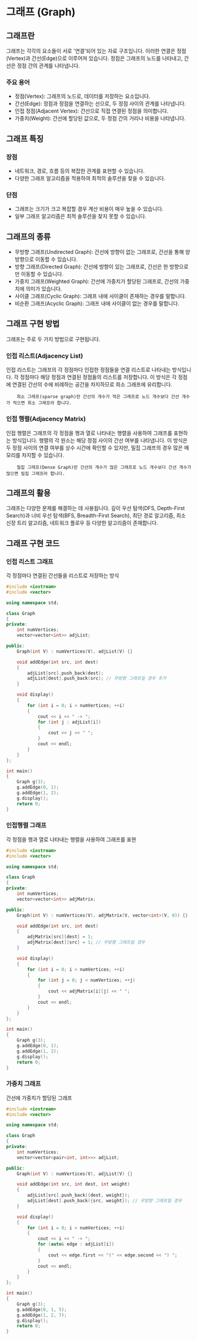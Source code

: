 # 그래프 (Graph)

## 그래프란
 그래프는 각각의 요소들이 서로 '연결'되어 있는 자료 구조입니다. 이러한 연결은 정점(Vertex)과 간선(Edge)으로 이루어져 있습니다. 정점은 그래프의 노드를 나타내고, 간선은 정점 간의 관계를 나타냅니다.

### 주요 용어
* 정점(Vertex): 그래프의 노드로, 데이터를 저장하는 요소입니다.
* 간선(Edge): 정점과 정점을 연결하는 선으로, 두 정점 사이의 관계를 나타냅니다.
* 인접 정점(Adjacent Vertex): 간선으로 직접 연결된 정점을 의미합니다.
* 가중치(Weight): 간선에 할당된 값으로, 두 정점 간의 거리나 비용을 나타냅니다.

## 그래프 특징
 ### 장점
 * 네트워크, 경로, 흐름 등의 복잡한 관계를 표현할 수 있습니다.
 * 다양한 그래프 알고리즘을 적용하여 최적의 솔루션을 찾을 수 있습니다.

 ### 단점
 * 그래프는 크기가 크고 복잡할 경우 계산 비용이 매우 높을 수 있습니다.
 * 일부 그래프 알고리즘은 최적 솔루션을 찾지 못할 수 있습니다.

## 그래프의 종류
* 무방향 그래프(Undirected Graph): 간선에 방향이 없는 그래프로, 간선을 통해 양방향으로 이동할 수 있습니다.
* 방향 그래프(Directed Graph): 간선에 방향이 있는 그래프로, 간선은 한 방향으로만 이동할 수 있습니다.
* 가중치 그래프(Weighted Graph): 간선에 가중치가 할당된 그래프로, 간선의 가중치에 의미가 있습니다.
* 사이클 그래프(Cyclic Graph): 그래프 내에 사이클이 존재하는 경우를 말합니다.
* 비순환 그래프(Acyclic Graph): 그래프 내에 사이클이 없는 경우를 말합니다.

## 그래프 구현 방법
그래프는 주로 두 가지 방법으로 구현됩니다.
### 인접 리스트(Adjacency List)
인접 리스트는 그래프의 각 정점마다 인접한 정점들을 연결 리스트로 나타내는 방식입니다. 각 정점마다 해당 정점과 연결된 정점들의 리스트를 저장합니다. 이 방식은 각 정점에 연결된 간선의 수에 비례하는 공간을 차지하므로 희소 그래프에 유리합니다.

		희소 그래프(sparse graph)란 간선의 개수가 적은 그래프로 노드 개수보다 간선 개수가 적으면 희소 그래프라 합니다.

### 인접 행렬(Adjacency Matrix)
인접 행렬은 그래프의 각 정점을 행과 열로 나타내는 행렬을 사용하여 그래프를 표현하는 방식입니다. 행렬의 각 원소는 해당 정점 사이의 간선 여부를 나타냅니다. 이 방식은 두 정점 사이의 연결 여부를 상수 시간에 확인할 수 있지만, 밀집 그래프의 경우 많은 메모리를 차지할 수 있습니다.

		밀집 그래프(Dense Graph)란 간선의 개수가 많은 그래프로 노드 개수보다 간선 개수가 많으면 밀집 그래프라 합니다.

## 그래프의 활용
그래프는 다양한 문제를 해결하는 데 사용됩니다. 깊이 우선 탐색(DFS, Depth-First Search)과 너비 우선 탐색(BFS, Breadth-First Search), 최단 경로 알고리즘, 최소 신장 트리 알고리즘, 네트워크 플로우 등 다양한 알고리즘이 존재합니다.

## 그래프 구현 코드
### 인접 리스트 그래프
 각 정점마다 연결된 간선들을 리스트로 저장하는 방식
```cpp
#include <iostream>
#include <vector>

using namespace std;

class Graph 
{
private:
    int numVertices;
    vector<vector<int>> adjList;

public:
    Graph(int V) : numVertices(V), adjList(V) {}

    void addEdge(int src, int dest) 
    {
        adjList[src].push_back(dest);
        adjList[dest].push_back(src); // 무방향 그래프일 경우 추가
    }

    void display() 
    {
        for (int i = 0; i < numVertices; ++i) 
        {
            cout << i << " -> ";
            for (int j : adjList[i]) 
            {
                cout << j << " ";
            }
            cout << endl;
        }
    }
};

int main() 
{
    Graph g(3);
    g.addEdge(0, 1);
    g.addEdge(1, 2);
    g.display();
    return 0;
}
```

### 인접행렬 그래프
 각 정점을 행과 열로 나타내는 행렬을 사용하여 그래프를 표현
```cpp
#include <iostream>
#include <vector>

using namespace std;

class Graph 
{
private:
    int numVertices;
    vector<vector<int>> adjMatrix;

public:
    Graph(int V) : numVertices(V), adjMatrix(V, vector<int>(V, 0)) {}

    void addEdge(int src, int dest) 
    {
        adjMatrix[src][dest] = 1;
        adjMatrix[dest][src] = 1; // 무방향 그래프일 경우
    }

    void display() 
    {
        for (int i = 0; i < numVertices; ++i) 
        {
            for (int j = 0; j < numVertices; ++j) 
            {
                cout << adjMatrix[i][j] << " ";
            }
            cout << endl;
        }
    }
};

int main() 
{
    Graph g(3);
    g.addEdge(0, 1);
    g.addEdge(1, 2);
    g.display();
    return 0;
}
```

### 가중치 그래프
 간선에 가중치가 할당된 그래프
```cpp
#include <iostream>
#include <vector>

using namespace std;

class Graph 
{
private:
    int numVertices;
    vector<vector<pair<int, int>>> adjList;

public:
    Graph(int V) : numVertices(V), adjList(V) {}

    void addEdge(int src, int dest, int weight) 
    {
        adjList[src].push_back({dest, weight});
        adjList[dest].push_back({src, weight}); // 무방향 그래프일 경우
    }

    void display() 
    {
        for (int i = 0; i < numVertices; ++i) 
        {
            cout << i << " -> ";
            for (auto& edge : adjList[i]) 
            {
                cout << edge.first << "(" << edge.second << ") ";
            }
            cout << endl;
        }
    }
};

int main() 
{
    Graph g(3);
    g.addEdge(0, 1, 5);
    g.addEdge(1, 2, 7);
    g.display();
    return 0;
}
```